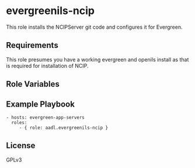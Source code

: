 evergreenils-ncip
=========

This role installs the NCIPServer git code and configures it for Evergreen.

Requirements
------------

This role presumes you have a working evergreen and openils install as that is required for installation of NCIP. 

Role Variables
--------------


Example Playbook
----------------

    - hosts: evergreen-app-servers
      roles:
         - { role: aadl.evergreenils-ncip }

License
-------

GPLv3
